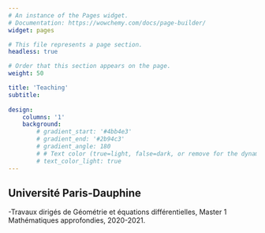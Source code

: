 ```yaml
---
# An instance of the Pages widget.
# Documentation: https://wowchemy.com/docs/page-builder/
widget: pages

# This file represents a page section.
headless: true

# Order that this section appears on the page.
weight: 50

title: 'Teaching'
subtitle:
 
design:
    columns: '1'
    background:
        # gradient_start: '#4bb4e3'
        # gradient_end: '#2b94c3'
        # gradient_angle: 180
        # # Text color (true=light, false=dark, or remove for the dynamic theme color).
        # text_color_light: true
---
```



## Université Paris-Dauphine


-Travaux dirigés de Géométrie et équations différentielles, Master 1 Mathématiques approfondies, 2020-2021.
